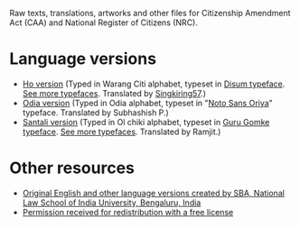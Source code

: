Raw texts, translations, artworks and other files for Citizenship Amendment Act (CAA) and National Register of Citizens (NRC).

# Language versions
* [Ho version](https://github.com/ofdn/CAA_NRC/tree/master/Ho) (Typed in Warang Citi alphabet, typeset in [Disum typeface](https://github.com/Singkiring57/esel-sadom/blob/master/DisumSans.ttf). [See more typefaces](https://theofdn.org/oer/ho/). Translated by [Singkiring57](https://github.com/Singkiring57).)
* [Odia version](https://github.com/ofdn/CAA_NRC/tree/master/Odia) (Typed in Odia alphabet, typeset in "[Noto Sans Oriya](https://noto-website-2.storage.googleapis.com/pkgs/NotoSansOriya-unhinted.zip)" typeface. Translated by Subhashish P.)
* [Santali version](https://github.com/ofdn/CAA_NRC/tree/master/Odia) (Typed in Ol chiki alphabet, typeset in [Guru Gomke typeface](https://github.com/GuruGomke/files/tree/master/Font%20files). [See more typefaces](https://theofdn.org/oer/santali/). Translated by Ramjit.)

# Other resources
* [Original English and other language versions created by SBA, National Law School of India University, Bengaluru, India](https://drive.google.com/file/d/1EMPdXi1KXbpRei1WRcdpDpOgsBjpzsif/view)
* [Permission received for redistribution with a free license](https://twitter.com/subhapa/status/1207237481386541056)
